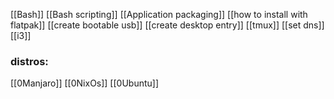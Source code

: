 [[Bash]]
[[Bash scripting]]
[[Application packaging]]
[[how to install with flatpak]]
[[create bootable usb]]
[[create desktop entry]]
[[tmux]]
[[set dns]]
[[i3]]
### distros:
[[0Manjaro]]
[[0NixOs]]
[[0Ubuntu]]
